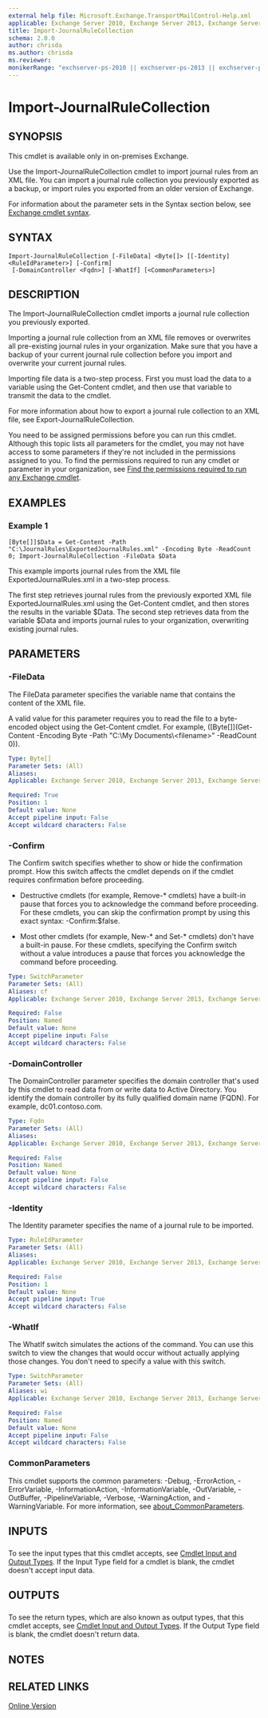 ```yaml
---
external help file: Microsoft.Exchange.TransportMailControl-Help.xml
applicable: Exchange Server 2010, Exchange Server 2013, Exchange Server 2016, Exchange Server 2019
title: Import-JournalRuleCollection
schema: 2.0.0
author: chrisda
ms.author: chrisda
ms.reviewer:
monikerRange: "exchserver-ps-2010 || exchserver-ps-2013 || exchserver-ps-2016 || exchserver-ps-2019"
---
```


# Import-JournalRuleCollection

## SYNOPSIS
This cmdlet is available only in on-premises Exchange.

Use the Import-JournalRuleCollection cmdlet to import journal rules from an XML file. You can import a journal rule collection you previously exported as a backup, or import rules you exported from an older version of Exchange.

For information about the parameter sets in the Syntax section below, see [Exchange cmdlet syntax](https://docs.microsoft.com/powershell/exchange/exchange-server/exchange-cmdlet-syntax).

## SYNTAX

```
Import-JournalRuleCollection [-FileData] <Byte[]> [[-Identity] <RuleIdParameter>] [-Confirm]
 [-DomainController <Fqdn>] [-WhatIf] [<CommonParameters>]
```

## DESCRIPTION
The Import-JournalRuleCollection cmdlet imports a journal rule collection you previously exported.

Importing a journal rule collection from an XML file removes or overwrites all pre-existing journal rules in your organization. Make sure that you have a backup of your current journal rule collection before you import and overwrite your current journal rules.

Importing file data is a two-step process. First you must load the data to a variable using the Get-Content cmdlet, and then use that variable to transmit the data to the cmdlet.

For more information about how to export a journal rule collection to an XML file, see Export-JournalRuleCollection.

You need to be assigned permissions before you can run this cmdlet. Although this topic lists all parameters for the cmdlet, you may not have access to some parameters if they're not included in the permissions assigned to you. To find the permissions required to run any cmdlet or parameter in your organization, see [Find the permissions required to run any Exchange cmdlet](https://docs.microsoft.com/powershell/exchange/exchange-server/find-exchange-cmdlet-permissions).

## EXAMPLES

### Example 1
```
[Byte[]]$Data = Get-Content -Path "C:\JournalRules\ExportedJournalRules.xml" -Encoding Byte -ReadCount 0; Import-JournalRuleCollection -FileData $Data
```

This example imports journal rules from the XML file ExportedJournalRules.xml in a two-step process.

The first step retrieves journal rules from the previously exported XML file ExportedJournalRules.xml using the Get-Content cmdlet, and then stores the results in the variable $Data. The second step retrieves data from the variable $Data and imports journal rules to your organization, overwriting existing journal rules.

## PARAMETERS

### -FileData
The FileData parameter specifies the variable name that contains the content of the XML file.

A valid value for this parameter requires you to read the file to a byte-encoded object using the Get-Content cmdlet. For example, \(\[Byte\[\]\]\(Get-Content -Encoding Byte -Path "C:\\My Documents\\\<filename\>" -ReadCount 0\)\).

```yaml
Type: Byte[]
Parameter Sets: (All)
Aliases:
Applicable: Exchange Server 2010, Exchange Server 2013, Exchange Server 2016, Exchange Server 2019

Required: True
Position: 1
Default value: None
Accept pipeline input: False
Accept wildcard characters: False
```

### -Confirm
The Confirm switch specifies whether to show or hide the confirmation prompt. How this switch affects the cmdlet depends on if the cmdlet requires confirmation before proceeding.

- Destructive cmdlets (for example, Remove-\* cmdlets) have a built-in pause that forces you to acknowledge the command before proceeding. For these cmdlets, you can skip the confirmation prompt by using this exact syntax: -Confirm:$false.

- Most other cmdlets (for example, New-\* and Set-\* cmdlets) don't have a built-in pause. For these cmdlets, specifying the Confirm switch without a value introduces a pause that forces you acknowledge the command before proceeding.

```yaml
Type: SwitchParameter
Parameter Sets: (All)
Aliases: cf
Applicable: Exchange Server 2010, Exchange Server 2013, Exchange Server 2016, Exchange Server 2019

Required: False
Position: Named
Default value: None
Accept pipeline input: False
Accept wildcard characters: False
```

### -DomainController
The DomainController parameter specifies the domain controller that's used by this cmdlet to read data from or write data to Active Directory. You identify the domain controller by its fully qualified domain name (FQDN). For example, dc01.contoso.com.

```yaml
Type: Fqdn
Parameter Sets: (All)
Aliases:
Applicable: Exchange Server 2010, Exchange Server 2013, Exchange Server 2016, Exchange Server 2019

Required: False
Position: Named
Default value: None
Accept pipeline input: False
Accept wildcard characters: False
```

### -Identity
The Identity parameter specifies the name of a journal rule to be imported.

```yaml
Type: RuleIdParameter
Parameter Sets: (All)
Aliases:
Applicable: Exchange Server 2010, Exchange Server 2013, Exchange Server 2016, Exchange Server 2019

Required: False
Position: 1
Default value: None
Accept pipeline input: True
Accept wildcard characters: False
```

### -WhatIf
The WhatIf switch simulates the actions of the command. You can use this switch to view the changes that would occur without actually applying those changes. You don't need to specify a value with this switch.

```yaml
Type: SwitchParameter
Parameter Sets: (All)
Aliases: wi
Applicable: Exchange Server 2010, Exchange Server 2013, Exchange Server 2016, Exchange Server 2019

Required: False
Position: Named
Default value: None
Accept pipeline input: False
Accept wildcard characters: False
```

### CommonParameters
This cmdlet supports the common parameters: -Debug, -ErrorAction, -ErrorVariable, -InformationAction, -InformationVariable, -OutVariable, -OutBuffer, -PipelineVariable, -Verbose, -WarningAction, and -WarningVariable. For more information, see [about_CommonParameters](https://go.microsoft.com/fwlink/p/?LinkID=113216).

## INPUTS

###  
To see the input types that this cmdlet accepts, see [Cmdlet Input and Output Types](https://go.microsoft.com/fwlink/p/?LinkId=616387). If the Input Type field for a cmdlet is blank, the cmdlet doesn't accept input data.

## OUTPUTS

###  
To see the return types, which are also known as output types, that this cmdlet accepts, see [Cmdlet Input and Output Types](https://go.microsoft.com/fwlink/p/?LinkId=616387). If the Output Type field is blank, the cmdlet doesn't return data.

## NOTES

## RELATED LINKS

[Online Version](https://technet.microsoft.com/library/89ecb780-0998-4c61-ba43-7d17b49df363.aspx)
